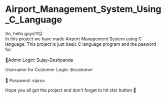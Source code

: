 # Airport_Management_System_Using_C_Language
So, hello guys!!!:blush:<br>
In this project we have made Airport Management System using C language.
This project is just basic C language program and the pasword for<br>
   <br>:cop:Admin Login: Sujay-Deshpande
    
Username for Customer Login:
    :nerd_face:customer    
       <br>🧒 Password: vipros
    
Hope you all got the project and don't forget to hit star button 🌟
